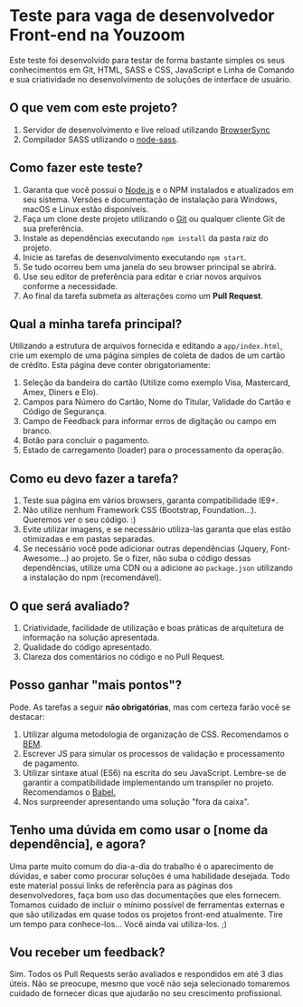 # Teste para vaga de desenvolvedor Front-end na Youzoom
Este teste foi desenvolvido para testar de forma bastante simples os seus conhecimentos em Git, HTML, SASS e CSS, JavaScript e Linha de Comando e sua criatividade no desenvolvimento de soluções de interface de usuário.

## O que vem com este projeto?
 1. Servidor de desenvolvimento e live reload utilizando [BrowserSync](https://www.browsersync.io/) 
 2. Compilador SASS utilizando o [node-sass](https://github.com/sass/node-sass).

## Como fazer este teste?
1. Garanta que você possui o [Node.js](Node.js) e o NPM instalados e atualizados em seu sistema. Versões e documentação de instalação para Windows, macOS e Linux estão disponíveis.
2. Faça um clone deste projeto utilizando o [Git](https://git-scm.com/) ou qualquer cliente Git de sua preferência.
3. Instale as dependências executando `npm install` da pasta raiz do projeto.
4. Inicie as tarefas de desenvolvimento executando `npm start`.
5. Se tudo ocorreu bem uma janela do seu browser principal se abrirá.
6. Use seu editor de preferência para editar e criar novos arquivos conforme a necessidade.
7. Ao final da tarefa submeta as alterações como um **Pull Request**.

## Qual a minha tarefa principal?
Utilizando a estrutura de arquivos fornecida e editando a `app/index.html`, crie um exemplo de uma página simples de coleta de dados de um cartão de crédito. Esta página deve conter obrigatoriamente:
 1. Seleção da bandeira do cartão (Utilize como exemplo Visa, Mastercard, Amex, Diners e Elo).
 2. Campos para Número do Cartão, Nome do Titular, Validade do Cartão e Código de Segurança.
 3. Campo de Feedback para informar erros de digitação ou campo em branco.
 4. Botão para concluir o pagamento.
 5. Estado de carregamento (loader) para o processamento da operação.

## Como eu devo fazer a tarefa?
 1. Teste sua página em vários browsers, garanta compatibilidade IE9+.
 2. Não utilize nenhum Framework CSS (Bootstrap, Foundation...). Queremos ver o seu código. :)
 3. Evite utilizar imagens, e se necessário utiliza-las garanta que elas estão otimizadas e em pastas separadas.
 4. Se necessário você pode adicionar outras dependências (Jquery, Font-Awesome...) ao projeto. Se o fizer, não suba o código dessas dependências, utilize uma CDN ou a adicione ao `package.json` utilizando a instalação do npm (recomendável).

## O que será avaliado?
 1. Criatividade, facilidade de utilização e boas práticas de arquitetura de informação na solução apresentada.
 2. Qualidade do código apresentado.
 3. Clareza dos comentários no código e no Pull Request.

## Posso ganhar "mais pontos"?
Pode. As tarefas a seguir **não obrigatórias**, mas com certeza farão você se destacar:
 1. Utilizar alguma metodologia de organização de CSS. Recomendamos o [BEM](http://getbem.com/introduction/).
 2. Escrever JS para simular os processos de validação e processamento de pagamento.
 3. Utilizar sintaxe atual (ES6) na escrita do seu JavaScript. Lembre-se de garantir a compatibilidade implementando um transpiler no projeto. Recomendamos o [Babel.](https://babeljs.io/)
 4. Nos surpreender apresentando uma solução "fora da caixa".

## Tenho uma dúvida em como usar o [nome da dependência], e agora?
Uma parte muito comum do dia-a-dia do trabalho é o aparecimento de dúvidas, e saber como procurar soluções é uma habilidade desejada. Todo este material possui links de referência para as páginas dos desenvolvedores, faça bom uso das documentações que eles fornecem. Tomamos cuidado de incluir o mínimo possível de ferramentas externas e que são utilizadas em quase todos os projetos front-end atualmente. Tire um tempo para conhece-los... Você ainda vai utiliza-los. ;)

## Vou receber um feedback?
Sim. Todos os Pull Requests serão avaliados e respondidos em até 3 dias úteis. Não se preocupe, mesmo que você não seja selecionado tomaremos cuidado de fornecer dicas que ajudarão no seu crescimento profissional.